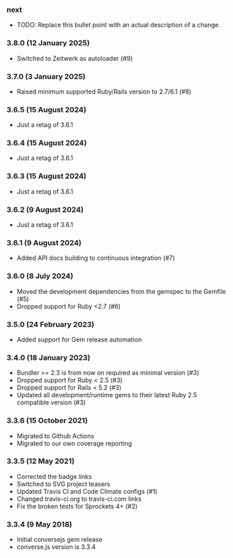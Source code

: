 ### next

* TODO: Replace this bullet point with an actual description of a change.

### 3.8.0 (12 January 2025)

* Switched to Zeitwerk as autoloader (#9)

### 3.7.0 (3 January 2025)

* Raised minimum supported Ruby/Rails version to 2.7/6.1 (#8)

### 3.6.5 (15 August 2024)

* Just a retag of 3.6.1

### 3.6.4 (15 August 2024)

* Just a retag of 3.6.1

### 3.6.3 (15 August 2024)

* Just a retag of 3.6.1

### 3.6.2 (9 August 2024)

* Just a retag of 3.6.1

### 3.6.1 (9 August 2024)

* Added API docs building to continuous integration (#7)

### 3.6.0 (8 July 2024)

* Moved the development dependencies from the gemspec to the Gemfile (#5)
* Dropped support for Ruby <2.7 (#6)

### 3.5.0 (24 February 2023)

* Added support for Gem release automation

### 3.4.0 (18 January 2023)

* Bundler >= 2.3 is from now on required as minimal version (#3)
* Dropped support for Ruby < 2.5 (#3)
* Dropped support for Rails < 5.2 (#3)
* Updated all development/runtime gems to their latest
  Ruby 2.5 compatible version (#3)

### 3.3.6 (15 October 2021)

* Migrated to Github Actions
* Migrated to our own coverage reporting

### 3.3.5 (12 May 2021)

* Corrected the badge links
* Switched to SVG project teasers
* Updated Travis CI and Code Climate configs (#1)
* Changed travis-ci.org to travis-ci.com links
* Fix the broken tests for Sprockets 4+ (#2)

### 3.3.4 (9 May 2018)

* Initial conversejs gem release
* converse.js version is 3.3.4
